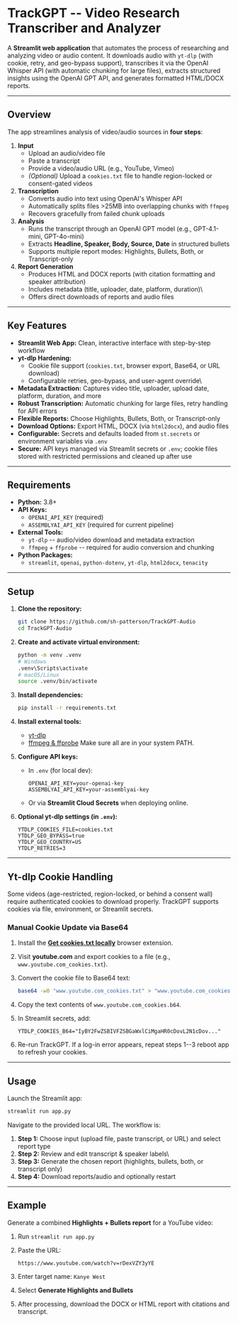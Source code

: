 # TrackGPT -- Video Research Transcriber and Analyzer

A **Streamlit web application** that automates the process of
researching and analyzing video or audio content. It downloads audio
with `yt-dlp` (with cookie, retry, and geo-bypass support), transcribes
it via the OpenAI Whisper API (with automatic chunking for large files),
extracts structured insights using the OpenAI GPT API, and generates
formatted HTML/DOCX reports.

------------------------------------------------------------------------

## Overview

The app streamlines analysis of video/audio sources in **four steps**:

1.  **Input**
    -   Upload an audio/video file
    -   Paste a transcript
    -   Provide a video/audio URL (e.g., YouTube, Vimeo)
    -   *(Optional)* Upload a `cookies.txt` file to handle region-locked
        or consent-gated videos
2.  **Transcription**
    -   Converts audio into text using OpenAI's Whisper API
    -   Automatically splits files \>25MB into overlapping chunks with
        `ffmpeg`
    -   Recovers gracefully from failed chunk uploads
3.  **Analysis**
    -   Runs the transcript through an OpenAI GPT model (e.g.,
        GPT-4.1-mini, GPT-4o-mini)
    -   Extracts **Headline, Speaker, Body, Source, Date** in structured
        bullets
    -   Supports multiple report modes: Highlights, Bullets, Both, or
        Transcript-only
4.  **Report Generation**
    -   Produces HTML and DOCX reports (with citation formatting and
        speaker attribution)
    -   Includes metadata (title, uploader, date, platform, duration)\
    -   Offers direct downloads of reports and audio files

------------------------------------------------------------------------

## Key Features

-   **Streamlit Web App:** Clean, interactive interface with
    step-by-step workflow
-   **yt-dlp Hardening:**
    -   Cookie file support (`cookies.txt`, browser export, Base64, or
        URL download)
    -   Configurable retries, geo-bypass, and user-agent override\
-   **Metadata Extraction:** Captures video title, uploader, upload
    date, platform, duration, and more
-   **Robust Transcription:** Automatic chunking for large files, retry
    handling for API errors
-   **Flexible Reports:** Choose Highlights, Bullets, Both, or
    Transcript-only
-   **Download Options:** Export HTML, DOCX (via `html2docx`), and audio
    files
-   **Configurable:** Secrets and defaults loaded from `st.secrets` or
    environment variables via `.env`
-   **Secure:** API keys managed via Streamlit secrets or `.env`; cookie
    files stored with restricted permissions and cleaned up after use

------------------------------------------------------------------------

## Requirements

-   **Python:** 3.8+
-   **API Keys:**
    -   `OPENAI_API_KEY` (required)
    -   `ASSEMBLYAI_API_KEY` (required for current pipeline)
-   **External Tools:**
    -   `yt-dlp` -- audio/video download and metadata extraction
    -   `ffmpeg` + `ffprobe` -- required for audio conversion and
        chunking
-   **Python Packages:**
    -   `streamlit`, `openai`, `python-dotenv`, `yt-dlp`, `html2docx`,
        `tenacity`

------------------------------------------------------------------------

## Setup

1.  **Clone the repository:**

    ``` bash
    git clone https://github.com/sh-patterson/TrackGPT-Audio
    cd TrackGPT-Audio
    ```

2.  **Create and activate virtual environment:**

    ``` bash
    python -m venv .venv
    # Windows
    .venv\Scripts\activate
    # macOS/Linux
    source .venv/bin/activate
    ```

3.  **Install dependencies:**

    ``` bash
    pip install -r requirements.txt
    ```

4.  **Install external tools:**

    -   [yt-dlp](https://github.com/yt-dlp/yt-dlp#installation)
    -   [ffmpeg & ffprobe](https://ffmpeg.org/download.html)
        Make sure all are in your system PATH.

5.  **Configure API keys:**

    -   In `.env` (for local dev):

        ``` dotenv
        OPENAI_API_KEY=your-openai-key
        ASSEMBLYAI_API_KEY=your-assemblyai-key
        ```

    -   Or via **Streamlit Cloud Secrets** when deploying online.

6.  **Optional yt-dlp settings (in `.env`):**

    ``` dotenv
    YTDLP_COOKIES_FILE=cookies.txt
    YTDLP_GEO_BYPASS=true
    YTDLP_GEO_COUNTRY=US
    YTDLP_RETRIES=3
    ```

------------------------------------------------------------------------

## Yt-dlp Cookie Handling

Some videos (age-restricted, region-locked, or behind a consent wall)
require authenticated cookies to download properly. TrackGPT supports
cookies via file, environment, or Streamlit secrets.

### Manual Cookie Update via Base64

1.  Install the [**Get cookies.txt
    locally**](https://chrome.google.com/webstore/detail/get-cookiestxt-local-exp/naepdomgkenhinolocfifgehidddafch)
    browser extension.

2.  Visit **youtube.com** and export cookies to a file (e.g.,
    `www.youtube.com_cookies.txt`).

3.  Convert the cookie file to Base64 text:

    ``` bash
    base64 -w0 "www.youtube.com_cookies.txt" > "www.youtube.com_cookies.b64"
    ```

4.  Copy the text contents of `www.youtube.com_cookies.b64`.

5.  In Streamlit secrets, add:

    ``` dotenv
    YTDLP_COOKIES_B64="IyBY2FwZSBIVFZSBGaWxlCiMgaHR0cDovL2N1cDov..."
    ```

6.  Re-run TrackGPT. If a log-in error appears, repeat steps 1--3 reboot app to refresh your cookies.

------------------------------------------------------------------------

## Usage

Launch the Streamlit app:

``` bash
streamlit run app.py
```

Navigate to the provided local URL. The workflow is:

1.  **Step 1:** Choose input (upload file, paste transcript, or URL) and
    select report type
2.  **Step 2:** Review and edit transcript & speaker labels\
3.  **Step 3:** Generate the chosen report (highlights, bullets, both,
    or transcript only)
4.  **Step 4:** Download reports/audio and optionally restart

------------------------------------------------------------------------

## Example

Generate a combined **Highlights + Bullets report** for a YouTube video:

1.  Run `streamlit run app.py`

2.  Paste the URL:

        https://www.youtube.com/watch?v=rDexVZY3yYE

3.  Enter target name: `Kanye West`

4.  Select **Generate Highlights and Bullets**

5.  After processing, download the DOCX or HTML report with citations
    and transcript.

